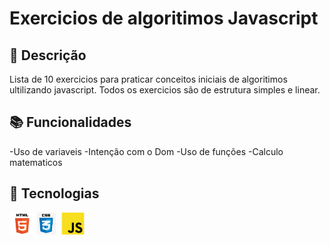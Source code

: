 # Exercicios de algoritimos Javascript

## 📝 Descrição
Lista de 10 exercicios para praticar conceitos iniciais de algoritimos ultilizando javascript.
Todos os exercicios são de estrutura simples e linear.
## 📚 Funcionalidades
-Uso de variaveis
-Intenção com o Dom
-Uso de funções
-Calculo matematicos

## 🔨 Tecnologias

<img src="html.jpg" width="40" alt="html">
<img src="css.jpg" width="30" alt="css">
<img src="java.jpg" width="47" alt="java">
 
